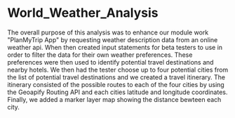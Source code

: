 # World_Weather_Analysis
  The overall purpose of this analysis was to enhance our module work "PlanMyTrip App" by 
requesting weather description data from an online weather api. When then created input statements for beta testers to use in order to filter the data for their own weather preferences. These preferences were then used to identify potential travel destinations and nearby hotels. We then had the tester choose up to four potential cities from the list of potential travel destinations and we created a travel itinerary. The itinerary consisted of the possible routes to each of the four cities by using the Geoapify Routing API and each cities latitude and longitude coordinates. Finally, we added a marker layer map showing the distance bewteen each city. 
